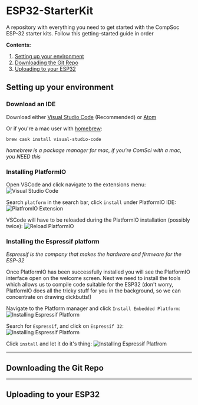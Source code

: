 # ESP32-StarterKit
A repository with everything you need to get started with the CompSoc ESP-32 starter kits. Follow this getting-started guide in order 

**Contents:**
1) [Setting up your environment](#section1)
2) [Downloading the Git Repo](#section2)
3) [Uploading to your ESP32](#section3)

## <a id="section1">Setting up your environment</a>

### Download an IDE
Download either [Visual Studio Code](https://code.visualstudio.com) (Recommended) or [Atom](https://atom.io)

Or if you're a mac user with [homebrew](https://brew.sh):
```
brew cask install visual-studio-code
```
*homebrew is a package manager for mac, if you're ComSci with a mac, you NEED this*

### Installing PlatformIO
Open VSCode and click navigate to the extensions menu:
![Visual Studio Code](https://i.imgur.com/qYN61Ov.png "Visual Studio Code")

Search `platform` in the search bar, click `install` under PlatformIO IDE:
![PlatfromIO Extension](https://i.imgur.com/QdjrJ34.png "Visual Studio Code")

VSCode will have to be reloaded during the PlatformIO installation (possibly twice):
![Reload PlatformIO](https://i.imgur.com/k3HPd3j.png "Visual Studion Code")


### Installing the Espressif platform
*Espressif is the company that makes the hardware and firmware for the ESP-32*

Once PlatformIO has been successfully installed you will see the PlatformIO interface open on the welcome screen.
Next we need to install the tools which allows us to compile code suitable for the ESP32 (don't worry, PlatformIO does all the tricky stuff for you in the background, so we can concentrate on drawing dickbutts!)

Navigate to the Platform manager and click `Install Embedded Platform`:
![Installing Espressif Platform](https://i.imgur.com/T0fXphj.png "Visual Studio Code")

Search for `Espressif`, and click on `Espressif 32`:
![Installing Espressif Platform](https://i.imgur.com/nxiMjNE.png.png)

Click `install` and let it do it's thing:
![Installing Espressif Platfrom](https://i.imgur.com/SJjU9X3.png)

----

## <a id="section2">Downloading the Git Repo</a>

----


## <a id="section3">Uploading to your ESP32</a>
